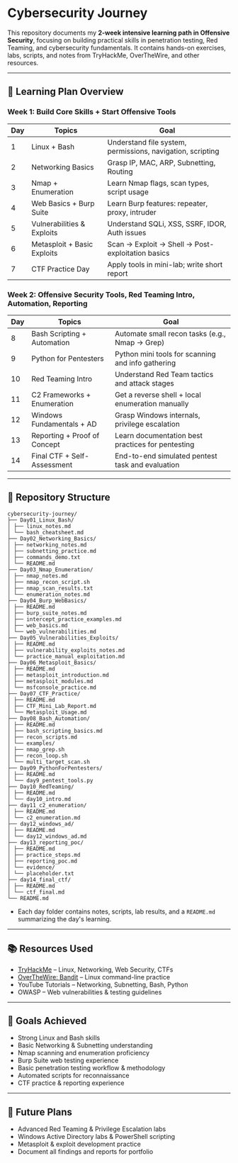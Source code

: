 # Cybersecurity Journey

This repository documents my **2-week intensive learning path in Offensive Security**, focusing on building practical skills in penetration testing, Red Teaming, and cybersecurity fundamentals. It contains hands-on exercises, labs, scripts, and notes from TryHackMe, OverTheWire, and other resources.

---

## 📅 Learning Plan Overview

### **Week 1: Build Core Skills + Start Offensive Tools**
| Day | Topics | Goal |
|-----|--------|------|
| 1   | Linux + Bash | Understand file system, permissions, navigation, scripting |
| 2   | Networking Basics | Grasp IP, MAC, ARP, Subnetting, Routing |
| 3   | Nmap + Enumeration | Learn Nmap flags, scan types, script usage |
| 4   | Web Basics + Burp Suite | Learn Burp features: repeater, proxy, intruder |
| 5   | Vulnerabilities & Exploits | Understand SQLi, XSS, SSRF, IDOR, Auth issues |
| 6   | Metasploit + Basic Exploits | Scan → Exploit → Shell → Post-exploitation basics |
| 7   | CTF Practice Day | Apply tools in mini-lab; write short report |

### **Week 2: Offensive Security Tools, Red Teaming Intro, Automation, Reporting**
| Day | Topics | Goal |
|-----|--------|------|
| 8   | Bash Scripting + Automation | Automate small recon tasks (e.g., Nmap → Grep) |
| 9   | Python for Pentesters | Python mini tools for scanning and info gathering |
| 10  | Red Teaming Intro | Understand Red Team tactics and attack stages |
| 11  | C2 Frameworks + Enumeration | Get a reverse shell + local enumeration manually |
| 12  | Windows Fundamentals + AD | Grasp Windows internals, privilege escalation |
| 13  | Reporting + Proof of Concept | Learn documentation best practices for pentesting |
| 14  | Final CTF + Self-Assessment | End-to-end simulated pentest task and evaluation |

---

## 📂 Repository Structure
```
cybersecurity-journey/
├── Day01_Linux_Bash/
│ ├── linux_notes.md
│ └── bash_cheatsheet.md
├── Day02_Networking_Basics/
│ ├── networking_notes.md
│ ├── subnetting_practice.md
│ ├── commands_demo.txt
│ └── README.md
├── Day03_Nmap_Enumeration/
│ ├── nmap_notes.md
│ ├── nmap_recon_script.sh
│ ├── nmap_scan_results.txt
│ └── enumeration_notes.md
├── Day04_Burp_WebBasics/
│ ├── README.md
│ ├── burp_suite_notes.md
│ ├── intercept_practice_examples.md
│ ├── web_basics.md
│ └── web_vulnerabilities.md
├── Day05_Vulnerabilities_Exploits/
│ ├── README.md
│ ├── vulnerability_exploits_notes.md
│ └── practice_manual_exploitation.md
├── Day06_Metasploit_Basics/
│ ├── README.md
│ ├── metasploit_introduction.md
│ ├── metasploit_modules.md
│ └── msfconsole_practice.md
├── Day07_CTF_Practice/
│ ├── README.md
│ ├── CTF_Mini_Lab_Report.md
│ └── Metasploit_Usage.md
├── Day08_Bash_Automation/
│ ├── README.md
│ ├── bash_scripting_basics.md
│ ├── recon_scripts.md
│ └── examples/
│ ├── nmap_grep.sh
│ ├── recon_loop.sh
│ └── multi_target_scan.sh
├── Day09_PythonForPentesters/
│ ├── README.md
│ └── day9_pentest_tools.py
├── Day10_RedTeaming/
│ ├── README.md
│ └── day10_intro.md
├── day11_c2_enumeration/
│ ├── README.md
│ └── c2_enumeration.md
├── day12_windows_ad/
│ ├── README.md
│ └── day12_windows_ad.md
├── day13_reporting_poc/
│ ├── README.md
│ ├── practice_steps.md
│ ├── reporting_poc.md
│ └── evidence/
│ └── placeholder.txt
├── day14_final_ctf/
│ ├── README.md
│ └── ctf_final.md
└── README.md
```


- Each day folder contains notes, scripts, lab results, and a `README.md` summarizing the day's learning.

---

## 📚 Resources Used

- [TryHackMe](https://tryhackme.com) – Linux, Networking, Web Security, CTFs  
- [OverTheWire: Bandit](https://overthewire.org/wargames/bandit/) – Linux command-line practice  
- YouTube Tutorials – Networking, Subnetting, Bash, Python  
- OWASP – Web vulnerabilities & testing guidelines

---

## 🎯 Goals Achieved

- Strong Linux and Bash skills  
- Basic Networking & Subnetting understanding  
- Nmap scanning and enumeration proficiency  
- Burp Suite web testing experience  
- Basic penetration testing workflow & methodology  
- Automated scripts for reconnaissance  
- CTF practice & reporting experience  

---

## 🔧 Future Plans

- Advanced Red Teaming & Privilege Escalation labs  
- Windows Active Directory labs & PowerShell scripting  
- Metasploit & exploit development practice  
- Document all findings and reports for portfolio  
